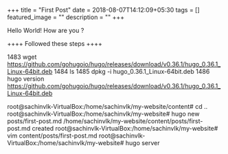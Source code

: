 +++
title =  "First Post"
date = 2018-08-07T14:12:09+05:30
tags = []
featured_image = ""
description = ""
+++

Hello World!
How are you ?

++++
Followed these steps
++++

1483  wget https://github.com/gohugoio/hugo/releases/download/v0.36.1/hugo_0.36.1_Linux-64bit.deb
1484  ls
1485  dpkg -i hugo_0.36.1_Linux-64bit.deb 
1486  hugo version
https://github.com/gohugoio/hugo/releases/download/v0.36.1/hugo_0.36.1_Linux-64bit.deb


root@sachinvlk-VirtualBox:/home/sachinvlk/my-website/content# cd ..
root@sachinvlk-VirtualBox:/home/sachinvlk/my-website# hugo new posts/first-post.md
/home/sachinvlk/my-website/content/posts/first-post.md created
root@sachinvlk-VirtualBox:/home/sachinvlk/my-website# vim content/posts/first-post.md 
root@sachinvlk-VirtualBox:/home/sachinvlk/my-website# hugo server


